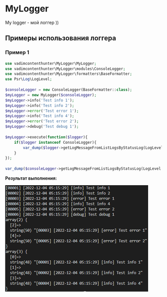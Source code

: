 # MyLogger

My logger - мой логгер ))

## Примеры использования логгера

### Пример 1

```php
use vadimcontenthunter\MyLogger\MyLogger;
use vadimcontenthunter\MyLogger\modules\ConsoleLogger;
use vadimcontenthunter\MyLogger\formatters\BaseFormatter;
use Psr\Log\LogLevel;

$consoleLogger = new ConsoleLogger(BaseFormatter::class);
$myLogger = new MyLogger($consoleLogger);
$myLogger->info('Test info 1');
$myLogger->info('Test info 2');
$myLogger->error('Test error 1');
$myLogger->info('Test info 4');
$myLogger->error('Test error 2');
$myLogger->debug('Test debug 1');

$myLogger->execute(function($logger){
    if($logger instanceof ConsoleLogger){
        var_dump($logger->getLogMessageFromListLogsByStatusLog(LogLevel::ERROR));
    }
});

var_dump($consoleLogger->getLogMessageFromListLogsByStatusLog(LogLevel::INFO));
```

**Результат выполнения:**

![Это опциональный alt-текст](console_screen.PNG)
